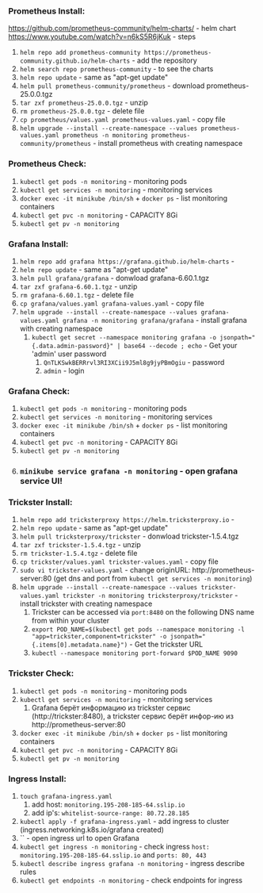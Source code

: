 ### Prometheus Install:
https://github.com/prometheus-community/helm-charts/ - helm chart
https://www.youtube.com/watch?v=n6kS5R6jKuk - steps

1. `helm repo add prometheus-community https://prometheus-community.github.io/helm-charts` - add the repository
2. `helm search repo prometheus-community` - to see the charts
3. `helm repo update` - same as "apt-get update"
4. `helm pull prometheus-community/prometheus` - download prometheus-25.0.0.tgz
5. `tar zxf prometheus-25.0.0.tgz` - unzip
6. `rm prometheus-25.0.0.tgz` - delete file
7. `cp prometheus/values.yaml prometheus-values.yaml` - copy file
8. `helm upgrade --install --create-namespace --values prometheus-values.yaml prometheus -n monitoring prometheus-community/prometheus` - install prometheus with creating namespace

### Prometheus Check:
1. `kubectl get pods -n monitoring` - monitoring pods
2. `kubectl get services -n monitoring` - monitoring services
3. `docker exec -it minikube /bin/sh` + `docker ps` - list monitoring containers
4. `kubectl get pvc -n monitoring` - CAPACITY 8Gi
5. `kubectl get pv -n monitoring`


### Grafana Install:
1. `helm repo add grafana https://grafana.github.io/helm-charts` - 
2. `helm repo update` - same as "apt-get update"
3. `helm pull grafana/grafana` - donwload grafana-6.60.1.tgz
4. `tar zxf grafana-6.60.1.tgz` - unzip
5. `rm grafana-6.60.1.tgz` - delete file
6. `cp grafana/values.yaml grafana-values.yaml` - copy file
7. `helm upgrade --install --create-namespace --values grafana-values.yaml grafana -n monitoring grafana/grafana` - install grafana with creating namespace
    1. `kubectl get secret --namespace monitoring grafana -o jsonpath="{.data.admin-password}" | base64 --decode ; echo` - Get your 'admin' user password
        1. `QnTLKSwkBERRrvl3RI3XCii9J5ml8g9jyPBmOgiu` - password
        2. `admin` - login

### Grafana Check:
1. `kubectl get pods -n monitoring` - monitoring pods
2. `kubectl get services -n monitoring` - monitoring services
3. `docker exec -it minikube /bin/sh` + `docker ps` - list monitoring containers
4. `kubectl get pvc -n monitoring` - CAPACITY 8Gi
5. `kubectl get pv -n monitoring`
6. ### `minikube service grafana -n monitoring` - open grafana service UI!


### Trickster Install:
1. `helm repo add tricksterproxy https://helm.tricksterproxy.io` - 
2. `helm repo update` - same as "apt-get update"
3. `helm pull tricksterproxy/trickster` - donwload trickster-1.5.4.tgz
4. `tar zxf trickster-1.5.4.tgz` - unzip
5. `rm trickster-1.5.4.tgz` - delete file
6. `cp trickster/values.yaml trickster-values.yaml` - copy file
7. `sudo vi trickster-values.yaml` - change originURL: http://prometheus-server:80 (get dns and port from `kubectl get services -n monitoring`)
8. `helm upgrade --install --create-namespace --values trickster-values.yaml trickster -n monitoring tricksterproxy/trickster` - install trickster with creating namespace
    1. Trickster can be accessed via `port:8480` on the following DNS name from within your cluster
    2. `export POD_NAME=$(kubectl get pods --namespace monitoring -l "app=trickster,component=trickster" -o jsonpath="{.items[0].metadata.name}")` - Get the trickster URL
    3. `kubectl --namespace monitoring port-forward $POD_NAME 9090`


### Trickster Check:
1. `kubectl get pods -n monitoring` - monitoring pods
2. `kubectl get services -n monitoring` - monitoring services
    1. Grafana берёт информацию из trickster сервис (http://trickster:8480), а trickster сервис берёт инфор-ию из http://prometheus-server:80 
3. `docker exec -it minikube /bin/sh` + `docker ps` - list monitoring containers
4. `kubectl get pvc -n monitoring` - CAPACITY 8Gi
5. `kubectl get pv -n monitoring`


### Ingress Install:
1. `touch grafana-ingress.yaml`
    1. add host: `monitoring.195-208-185-64.sslip.io`
    2. add ip's: `whitelist-source-range: 80.72.28.185`
2. `kubectl apply -f grafana-ingress.yaml` - add ingress to cluster (ingress.networking.k8s.io/grafana created)
3. `` - open ingress url to open Grafana
4. `kubectl get ingress -n monitoring` - check ingress `host: monitoring.195-208-185-64.sslip.io` and `ports: 80, 443`
5. `kubectl describe ingress grafana -n monitoring` - ingress describe rules
6. `kubectl get endpoints -n monitoring` - check endpoints for ingress